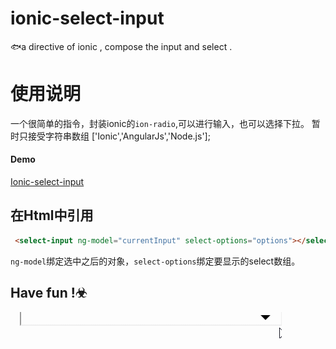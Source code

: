 # ionic-select-input
:fish:a directive of ionic , compose the input and select .
# 使用说明
一个很简单的指令，封装ionic的`ion-radio`,可以进行输入，也可以选择下拉。
暂时只接受字符串数组 ['Ionic','AngularJs','Node.js'];
#### Demo
[Ionic-select-input](http://codepen.io/HelloYu/pen/yYWZYN)
## 在Html中引用
```html
 <select-input ng-model="currentInput" select-options="options"></select-input>
```
`ng-model`绑定选中之后的对象，`select-options`绑定要显示的select数组。
## Have fun !☣
![select-input](./select-input.gif)

